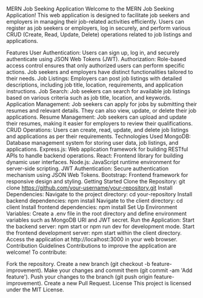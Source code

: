 MERN Job Seeking Application
Welcome to the MERN Job Seeking Application! This web application is designed to facilitate job seekers and employers in managing their job-related activities efficiently.
Users can register as job seekers or employers, log in securely, and perform various CRUD (Create, Read, Update, Delete) operations related to job listings and applications.

Features
User Authentication: Users can sign up, log in, and securely authenticate using JSON Web Tokens (JWT).
Authorization: Role-based access control ensures that only authorized users can perform specific actions. Job seekers and employers have distinct functionalities tailored to their needs.
Job Listings: Employers can post job listings with detailed descriptions, including job title, location, requirements, and application instructions.
Job Search: Job seekers can search for available job listings based on various criteria such as job title, location, and keywords.
Application Management: Job seekers can apply for jobs by submitting their resumes and relevant details. They can also view, update, or delete their job applications.
Resume Management: Job seekers can upload and update their resumes, making it easier for employers to review their qualifications.
CRUD Operations: Users can create, read, update, and delete job listings and applications as per their requirements.
Technologies Used
MongoDB: Database management system for storing user data, job listings, and applications.
Express.js: Web application framework for building RESTful APIs to handle backend operations.
React: Frontend library for building dynamic user interfaces.
Node.js: JavaScript runtime environment for server-side scripting.
JWT Authentication: Secure authentication mechanism using JSON Web Tokens.
Bootstrap: Frontend framework for responsive design and styling.
Getting Started
Clone the Repository: git clone https://github.com/your-username/your-repository.git
Install Dependencies:
Navigate to the project directory: cd your-repository
Install backend dependencies: npm install
Navigate to the client directory: cd client
Install frontend dependencies: npm install
Set Up Environment Variables:
Create a .env file in the root directory and define environment variables such as MongoDB URI and JWT secret.
Run the Application:
Start the backend server: npm start or npm run dev for development mode.
Start the frontend development server: npm start within the client directory.
Access the application at http://localhost:3000 in your web browser.
Contribution Guidelines
Contributions to improve the application are welcome! To contribute:

Fork the repository.
Create a new branch (git checkout -b feature-improvement).
Make your changes and commit them (git commit -am 'Add feature').
Push your changes to the branch (git push origin feature-improvement).
Create a new Pull Request.
License
This project is licensed under the MIT License.
